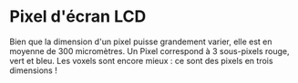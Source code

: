# Pixel d'écran LCD

Bien que la dimension d'un pixel puisse grandement varier, elle est en moyenne
de 300 micromètres. Un Pixel correspond à 3 sous-pixels rouge, vert et bleu. Les
voxels sont encore mieux : ce sont des pixels en trois dimensions !
